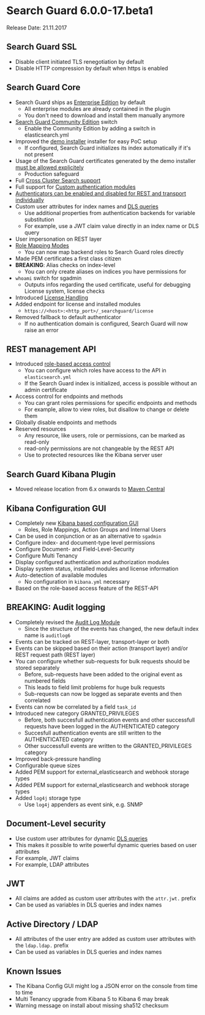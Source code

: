 # Search Guard 6.0.0-17.beta1

Release Date: 21.11.2017

## Search Guard SSL

* Disable client initiated TLS renegotiation by default
* Disable HTTP compression by default when https is enabled

## Search Guard Core

* Search Guard ships as [Enterprise Edition](../license_enterprise.md) by default
  * All enterprise modules are already contained in the plugin
  * You don't need to download and install them manually anymore
* [Search Guard Community Edition](../license_community.md) switch
  * Enable the Community Edition by adding a switch in elasticsearch.yml     
* Improved the [demo installer](../quickstart.md) installer for easy PoC setup
  * If configured, Search Guard initializes its index automatically if it's not present
* Usage of the Search Guard certificates generated by the demo installer [must be allowed explicitely](demo_installer_artefacts.md)
  * Production safeguard
* Full [Cross Cluster Search support](../crossclustersearch.md)
* Full support for [Custom authentication modules](../custom_auth.md)
* [Authenticators can be enabled and disabled for REST and transport individually](../configuration_auth.md)
* Custom user attributes for index names and [DLS queries](../dlsfls.md)
  * Use additional properties from authentication backends for variable substitution
  * For example, use a JWT claim value directly in an index name or DLS query
* User impersonation on REST layer  
* [Role Mapping Modes](../configuration_roles_mapping_modes.md)
  * You can now map backend roles to Search Guard roles directly 
* Made PEM certificates a first class citizen
* **BREAKING**: Alias checks on index-level
  * You can only create aliases on indices you have permissions for  
* `whoami` switch for sgadmin
  * Outputs infos regarding the used certificate, useful for debugging
License system, license checks
* Introduced [License Handling](../license_enterprise.md)
* Added endpoint for license and installed modules
  * `https://<host>:<http_port>/_searchguard/license`
* Removed fallback to default authenticator
  * If no authentication domain is configured, Search Guard will now raise an error

## REST management API

* Introduced [role-based access control](../managementapi.md)
  * You can configure which roles have access to the API in `elasticsearch.yml` 
  * If the Search Guard index is initialized, access is possible without an admin certificate
* Access control for endpoints and methods
  * You can grant roles permissions for specific endpoints and methods
  * For example, allow to view roles, but disallow to change or delete them
* Globally disable endpoints and methods
* Reserved resources
  * Any resource, like users, role or permissions, can be marked as read-only
  * read-only permissions are not changeable by the REST API
  * Use to protected resources like the Kibana server user  

## Search Guard Kibana Plugin

* Moved release location from 6.x onwards to [Maven Central](https://search.maven.org/#search%7Cga%7C1%7Ca%3A%22search-guard-kibana-plugin%22)
 

## Kibana Configuration GUI

* Completely new [Kibana based configuration GUI](../kibana_config_gui.md)
  * Roles, Role Mappings, Action Groups and Internal Users
* Can be used in conjunction or as an alternative to `sgadmin`
* Configure index- and document-type level permissions
* Configure Document- and Field-Level-Security
* Configure Multi Tenancy
* Display configured authentication and authorization modules
* Display system status, installed modules and license information
* Auto-detection of available modules
  * No configuration in `kibana.yml` necessary  
* Based on the role-based access feature of the REST-API

## BREAKING: Audit logging

* Completely revised the [Audit Log Module](../auditlogging.md)
  * Since the structure of the events has changed, the new default index name is `auditlog6`
* Events can be tracked on REST-layer, transport-layer or both
* Events can be skipped based on their action (transport layer) and/or REST request path (REST layer)
* You can configure whether sub-requests for bulk requests should be stored separately
  * Before, sub-requests have been added to the original event as numbered fields
  * This leads to field limit problems for huge bulk requests 
  * Sub-requests can now be logged as separate events and then correlated
* Events can now be correlated by a field `task_id`
* Introduced new category GRANTED_PRIVILEGES
  * Before, both succesfull authentication events and other successfull requests have been logged in the AUTHENTICATED category
  * Succesfull authentication events are still written to the AUTHENTICATED category
  * Other successfull events are written to the GRANTED_PRIVILEGES category
* Improved back-pressure handling 
* Configurable queue sizes
* Added PEM support for external_elasticsearch and webhook storage types
* Added PEM support for external_elasticsearch and webhook storage types
* Added `log4j` storage type
  * Use `log4j` appenders as event sink, e.g. SNMP 

## Document-Level security

* Use custom user attributes for dynamic [DLS queries](../dlsfls.md)
 * This makes it possible to write powerful dynamic queries based on user attributes 
 * For example, JWT claims
 * For example, LDAP attributes

## JWT

* All claims are added as custom user attributes with the `attr.jwt.` prefix
* Can be used as variables in DLS queries and index names

## Active Directory / LDAP

* All attributes of the user entry are added as custom user attributes with the `ldap.ldap.` prefix
* Can be used as variables in DLS queries and index names

## Known Issues

* The Kibana Config GUI might log a JSON error on the console from time to time
* Multi Tenancy upgrade from Kibana 5 to Kibana 6 may break
* Warning message on install about missing sha512 checksum